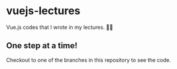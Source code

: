 # vuejs-lectures
Vue.js codes that I wrote in my lectures. 👨‍🏫

## One step at a time!
Checkout to one of the branches in this repository to see the code.
